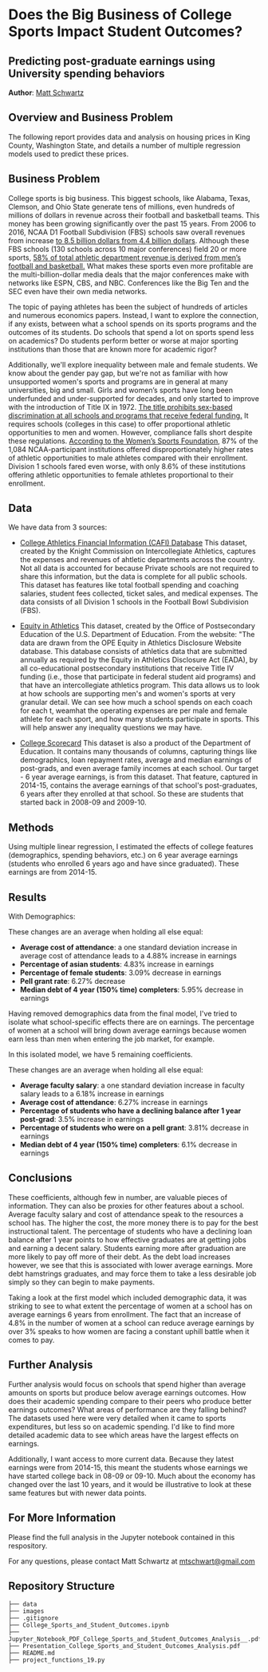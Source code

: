 # Does the Big Business of College Sports Impact Student Outcomes?
## Predicting post-graduate earnings using University spending behaviors


**Author**: [Matt Schwartz](mailto:mtschwart@gmail.com)

## Overview and Business Problem

The following report provides data and analysis on housing prices in King County, Washington State, and details a number of multiple regression models used to predict these prices. 

## Business Problem

College sports is big business. This biggest schools, like Alabama, Texas, Clemson, and Ohio State generate tens of millions, even hundreds of millions of dollars in revenue across their football and basketball teams. This money has been growing significantly over the past 15 years. From 2006 to 2016, NCAA D1 Football Subdivision (FBS) schools saw overall revenues from increase [to 8.5 billion dollars from 4.4 billion dollars](https://www.ipr.northwestern.edu/documents/working-papers/2020/wp-20-42.pdf). Although these FBS schools (130 schools across 10 major conferences) field 20 or more sports, [58% of total athletic department revenue is derived from men’s football and basketball.](https://www.ipr.northwestern.edu/documents/working-papers/2020/wp-20-42.pdf) What makes these sports even more profitable are the multi-billion-dollar media deals that the major conferences make with networks like ESPN, CBS, and NBC. Conferences like the Big Ten and the SEC even have their own media networks. 

The topic of paying athletes has been the subject of hundreds of articles and numerous economics papers. Instead, I want to explore the connection, if any exists, between what a school spends on its sports programs and the outcomes of its students. Do schools that spend a lot on sports spend less on academics? Do students perform better or worse at major sporting institutions than those that are known more for academic rigor?

Additionally, we'll explore inequality between male and female students. We know about the gender pay gap, but we're not as familiar with how unsupported women's sports and programs are in general at many universities, big and small. Girls and women’s sports have long been underfunded and under-supported for decades, and only started to improve with the introduction of Title IX in 1972. [The title prohibits sex-based discrimination at all schools and programs that receive federal funding.](https://en.wikipedia.org/wiki/Title_IX) It requires schools (colleges in this case) to offer proportional athletic opportunities to men and women. However, compliance falls short despite these regulations. [According to the Women’s Sports Foundation](https://www.womenssportsfoundation.org/wp-content/uploads/2020/01/Chasing-Equity-Full-Report-Web.pdf), 87% of the 1,084 NCAA-participant institutions offered disproportionately higher rates of athletic opportunities to male athletes compared with their enrollment. Division 1 schools fared even worse, with only 8.6% of these institutions offering athletic opportunities to female athletes proportional to their enrollment. 

## Data

We have data from 3 sources:

- [College Athletics Financial Information (CAFI) Database](http://cafidatabase.knightcommission.org/nfs)
This dataset, created by the Knight Commission on Intercollegiate Athletics, captures the expenses and revenues of ahtletic departments across the country. Not all data is accounted for because Private schools are not required to share this information, but the data is complete for all public schools. This dataset has features like total football spending and coaching salaries, student fees collected, ticket sales, and medical expenses. The data consists of all Division 1 schools in the Football Bowl Subdivision (FBS).

- [Equity in Athletics](https://ope.ed.gov/athletics/#/)
This dataset, created by the Office of Postsecondary Education of the U.S. Department of Education. From the website: "The data are drawn from the OPE Equity in Athletics Disclosure Website database. This database consists of athletics data that are submitted annually as required by the Equity in Athletics Disclosure Act (EADA), by all co-educational postsecondary institutions that receive Title IV funding (i.e., those that participate in federal student aid programs) and that have an intercollegiate athletics program. This data allows us to look at how schools are supporting men's and women's sports at very granular detail. We can see how much a school spends on each coach for each t, weamhat the operating expenses are per male and female athlete for each sport, and how many students participate in sports. This will help answer any inequality questions we may have.

- [College Scorecard](https://collegescorecard.ed.gov/)
This dataset is also a product of the Department of Education. It contains many thousands of columns, capturing things like demographics, loan repayment rates, average and median earnings of post-grads, and even average family incomes at each school. Our target - 6 year average earnings, is from this dataset. That feature, captured in 2014-15, contains the average earnings of that school's post-graduates, 6 years after they enrolled at that school. So these are students that started back in 2008-09 and 2009-10.

## Methods

Using multiple linear regression, I estimated the effects of college features (demographics, spending behaviors, etc.) on 6 year average earnings (students who enrolled 6 years ago and have since graduated). These earnings are from 2014-15.

## Results

With Demographics:

These changes are an average when holding all else equal:

- **Average cost of attendance**: a one standard deviation increase in average cost of attendance leads to a 4.88% increase in earnings
- **Percentage of asian students**: 4.83% increase in earnings
- **Percentage of female students**: 3.09% decrease in earnings
- **Pell grant rate**: 6.27% decrease
- **Median debt of 4 year (150% time) completers**: 5.95% decrease in earnings

Having removed demographics data from the final model, I've tried to isolate what school-specific effects there are on earnings. The percentage of women at a school will bring down average earnings because women earn less than men when entering the job market, for example.

In this isolated model, we have 5 remaining coefficients.

These changes are an average when holding all else equal:

- **Average faculty salary**: a one standard deviation increase in faculty salary leads to a 6.18% increase in earnings
- **Average cost of attendance**: 6.27% increase in earnings
- **Percentage of students who have a declining balance after 1 year post-grad**: 3.5% increase in earnings
- **Percentage of students who were on a pell grant**: 3.81% decrease in earnings
- **Median debt of 4 year (150% time) completers**: 6.1% decrease in earnings


## Conclusions

These coefficients, although few in number, are valuable pieces of information. They can also be proxies for other features about a school. Average faculty salary and cost of attendance speak to the resources a school has. The higher the cost, the more money there is to pay for the best instructional talent. The percentage of students who have a declining loan balance after 1 year points to how effective graduates are at getting jobs and earning a decent salary. Students earning more after graduation are more likely to pay off more of their debt. As the debt load increases however, we see that this is associated with lower average earnings. More debt hamstrings graduates, and may force them to take a less desirable job simply so they can begin to make payments.

Taking a look at the first model which included demographic data, it was striking to see to what extent the percentage of women at a school has on average earnings 6 years from enrollment. The fact that an increase of 4.8% in the number of women at a school can reduce average earnings by over 3% speaks to how women are facing a constant uphill battle when it comes to pay.


## Further Analysis

Further analysis would focus on schools that spend higher than average amounts on sports but produce below average earnings outcomes. How does their academic spending compare to their peers who produce better earnings outcomes? What areas of performance are they falling behind? The datasets used here were very detailed when it came to sports expenditures, but less so on academic spending. I'd like to find more detailed academic data to see which areas have the largest effects on earnings.

Additionally, I want access to more current data. Because they latest earnings were from 2014-15, this meant the students whose earnings we have started college back in 08-09 or 09-10. Much about the economy has changed over the last 10 years, and it would be illustrative to look at these same features but with newer data points.


## For More Information

Please find the full analysis in the Jupyter notebook contained in this respository.

For any questions, please contact Matt Schwartz at [mtschwart@gmail.com](mailto:mtschwart@gmail.com)



## Repository Structure

```
├── data
├── images
├── .gitignore
├── College_Sports_and_Student_Outcomes.ipynb
├── Jupyter_Notebook_PDF_College_Sports_and_Student_Outcomes_Analysis__.pdf
├── Presentation_College_Sports_and_Student_Outcomes_Analysis.pdf
├── README.md
├── project_functions_19.py
```
